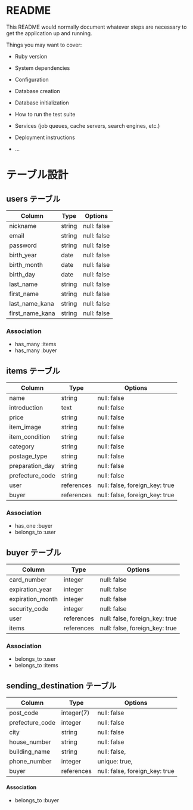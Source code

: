# README

This README would normally document whatever steps are necessary to get the
application up and running.

Things you may want to cover:

* Ruby version

* System dependencies

* Configuration

* Database creation

* Database initialization

* How to run the test suite

* Services (job queues, cache servers, search engines, etc.)

* Deployment instructions

* ...

# テーブル設計

## users テーブル

| Column          | Type   | Options     |
| --------------- | ------ | ----------- |
| nickname        | string | null: false |
| email           | string | null: false |
| password        | string | null: false |
| birth_year      | date   | null: false |
| birth_month     | date   | null: false |
| birth_day       | date   | null: false |
| last_name       | string | null: false |
| first_name      | string | null: false |
| last_name_kana  | string | null: false |
| first_name_kana | string | null: false |

### Association

- has_many :items
- has_many :buyer



## items テーブル

| Column          | Type       |  Options                       |
| --------------- | ---------- | ------------------------------ |
| name            | string     | null: false                    |
| introduction    | text       | null: false                    |
| price           | string     | null: false                    |
| item_image      | string     | null: false                    |
| item_condition  | string     | null: false                    |
| category        | string     | null: false                    |
| postage_type    | string     | null: false                    |
| preparation_day | string     | null: false                    |
| prefecture_code | string     | null: false                    |
| user            | references | null: false, foreign_key: true |
| buyer           | references | null: false, foreign_key: true |

### Association

- has_one :buyer
- belongs_to :user



## buyer テーブル

| Column           | Type       | Options                        |
| ---------------- | ---------- | ------------------------------ |
| card_number      | integer    | null: false                    |
| expiration_year  | integer    | null: false                    |
| expiration_month | integer    | null: false                    |
| security_code    | integer    | null: false                    |
| user             | references | null: false, foreign_key: true |
| items            | references | null: false, foreign_key: true |

### Association

- belongs_to :user
- belongs_to :items



## sending_destination テーブル

| Column           | Type       | Options                        |
| ---------------- | ---------- | ------------------------------ |
| post_code        | integer(7) | null: false                    |
| prefecture_code  | integer    | null: false                    |
| city             | string     | null: false                    |
| house_number     | string     | null: false                    |
| building_name    | string     | null: false,                   |
| phone_number     | integer    | unique: true,                  |
| buyer            | references | null: false, foreign_key: true |

#### Association

- belongs_to :buyer
